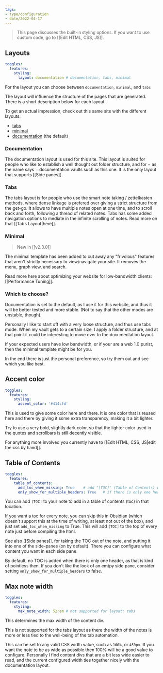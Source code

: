 ```yaml
---
tags:
- type/configuration
- date/2022-04-17
---
```


> This page discusses the built-in styling options. If you want to use custom code, go to [[Edit HTML, CSS, JS]].

## Layouts
``` yaml
toggles:
  features:
    styling: 
      layout: documentation # documentation, tabs, minimal
```

For the layout you can choose between `documentation`,  `minimal`, and `tabs`  

The layout will influence the structure of the pages that are generated. There is a short description below for each layout. 

To get an actual impression, check out this same site with the different layouts:
- [tabs](https://obsidian-html.github.io/tabs)
- [minimal](https://obsidian-html.github.io/minimal/index.html)
- [documentation](https://obsidian-html.github.io/) (the default)

### Documentation
The documentation layout is used for this site. This layout is suited for people who like to establish a well thought out folder structure, and for − as the name says − documentation vaults such as this one. It is the only layout that supports [[Side panes]].

### Tabs
The tabs layout is for people who use the smart note taking / zettelkasten methods, where dense linkage is prefered over giving a strict structure from the get-go. It allows to have multiple notes open at one time, and to scroll back and forth, following a thread of related notes. Tabs has some added navigation options to mediate in the infinite scrolling of notes. Read more on that [[Tabs Layout|here]].

### Minimal
> New in [[v2.3.0]]

The minimal template has been added to cut away any "frivolous" features that aren't strictly necessary to view/navigate your site. It removes the menu, graph view, and search.

Read more here about optimizing your website for low-bandwidth clients: [[Performance Tuning]].

### Which to choose?
Documentation is set to the default, as I use it for this website, and thus it will be better tested and more stable. (Not to say that the other modes are unstable, though). 

Personally I like to start off with a very loose structure, and thus use tabs mode. When my vault gets to a certain size, I apply a folder structure, and at that point it could be interesting to move over to the documentation layout. 

If your expected users have low bandwidth, or if your are a web 1.0 purist, then the minimal template might be for you.

In the end there is just the personal preference, so try them out and see which you like best.

## Accent color
``` yaml
toggles:
  features:
    styling: 
      accent_color: '#414cfd'
```

This is used to give some color here and there. It is one color that is reused here and there by giving it some extra transparency, making it a bit lighter.

Try to use a very bold, slightly dark color, so that the lighter color used in the quotes and scrollbars is still decently visible.

For anything more involved you currently have to [[Edit HTML, CSS, JS|edit the css by hand]].

## Table of Contents
``` yaml
toggles:
  features:
    table_of_contents: 
      add_toc_when_missing: True    # add "[TOC]" (Table of Contents) when missing
      only_show_for_multiple_headers: True   # if there is only one header, don't show the TOC
```

You can add `[TOC]` to your note to add in a table of contents (toc) in that location. 

If you want a toc for every note, you can skip this in Obsidian (which doesn't support this at the time of writing, at least not out of the box), and just set `add_toc_when_missing` to True. This will add `[TOC]` to the top of every note just before compiling the html. 

See also [[Side panes]], for taking the TOC out of the note, and putting it into one of the side-panes (on by default). There you can configure what content you want in each side pane.

By default, no TOC is added when there is only one header, as that is kind of pointless then. If you don't like the look of an emtpy side pane, consider setting `only_show_for_multiple_headers` to false.



## Max note width
``` yaml
toggles:
  features:
    styling: 
      max_note_width: 52rem # not supported for layout: tabs
```

This determines the max width of the content div. 

This is not supported for the tabs layout as there the width of the notes is more or less tied to the well-being of the tab automation.

This can be set to any valid CSS width value, such as `100%`, or `450px`. If you want the note to be as wide as possible then 100% will be a good value to configure. Personally I find content divs that are a bit less wide easier to read, and the current configured width ties together nicely with the documentation layout.